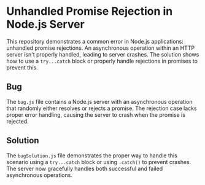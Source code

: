 # Unhandled Promise Rejection in Node.js Server

This repository demonstrates a common error in Node.js applications: unhandled promise rejections.  An asynchronous operation within an HTTP server isn't properly handled, leading to server crashes. The solution shows how to use a `try...catch` block or properly handle rejections in promises to prevent this.

## Bug
The `bug.js` file contains a Node.js server with an asynchronous operation that randomly either resolves or rejects a promise.  The rejection case lacks proper error handling, causing the server to crash when the promise is rejected.

## Solution
The `bugSolution.js` file demonstrates the proper way to handle this scenario using a `try...catch` block or using `.catch()` to prevent crashes. The server now gracefully handles both successful and failed asynchronous operations.